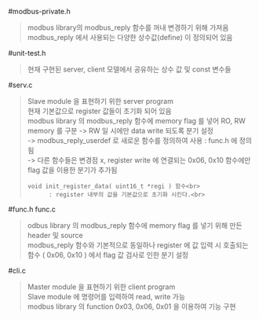 #modbus-private.h
  > modbus library의 modbus_reply 함수를 꺼내 변경하기 위해 가져옴<br>
  > modbus_reply 에서 사용되는 다양한 상수값(define) 이 정의되어 있음<br>
  
#unit-test.h
  > 현재 구현된 server, client 모델에서 공유하는 상수 값 및 const 변수들<br>
  
#serv.c
  > Slave module 을 표현하기 위한 server program<br>
  > 현재 기본값으로 register 값들이 초기화 되어 있음<br>
  > modbus library 의 modbus_reply 함수에 memory flag 를 넣어 RO, RW memory 를 구분 -> RW 일 시에만 data write 되도록 분기 설정<br>
  >     -> modbus_reply_userdef 로 새로운 함수를 정의하여 사용  : func.h 에 정의됨<br>
  >     -> 다른 함수들은 변경점 x, register write 에 연결되는 0x06, 0x10 함수에만 flag 값을 이용한 분기가 추가됨<br>
  >   
  >     void init_register_data( uint16_t *regi ) 함수<br>
  >           : register 내부의 값을 기본값으로 초기화 시킨다.<br>
  
#func.h func.c
  > odbus library 의 modbus_reply 함수에 memory flag 를 넣기 위해 만든 header 및 source<br>
  > modbus_reply 함수와 기본적으로 동일하나 register 에 값 입력 시 호출되는 함수 ( 0x06, 0x10 ) 에서 flag 값 검사로 인한 분기 설정<br>
  
  
#cli.c
  > Master module 을 표현하기 위한 client program<br>
  > Slave module 에 명령어를 입력하여 read, write 가능<br>
  > modbus library 의 function 0x03, 0x06, 0x01 을 이용하여 기능 구현<br>
  
